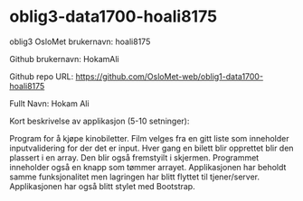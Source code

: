 # oblig3-data1700-hoali8175
 oblig3
OsloMet brukernavn: hoali8175

Github brukernavn: HokamAli

Github repo URL: https://github.com/OsloMet-web/oblig1-data1700-hoali8175

Fullt Navn: Hokam Ali

Kort beskrivelse av applikasjon (5-10 setninger):

Program for å kjøpe kinobiletter. Film velges fra en gitt liste som inneholder inputvalidering for der det er input. Hver gang en bilett blir opprettet blir den plassert i en array. Den blir også fremstyilt i skjermen. Programmet inneholder også en knapp som tømmer arrayet. Applikasjonen har beholdt samme funksjonalitet men lagringen har blitt flyttet til tjener/server. Applikasjonen  har også blitt stylet med Bootstrap. 
